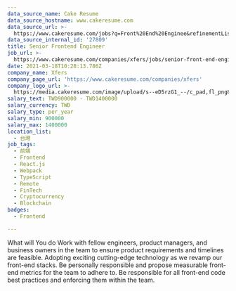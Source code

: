 ```yaml
---
data_source_name: Cake Resume
data_source_hostname: www.cakeresume.com
data_source_url: >-
  https://www.cakeresume.com/jobs?q=Front%20End%20Enginee&refinementList%5Blang_name%5D%5B0%5D=English&refinementList%5Bsalary_type%5D=per_year&range%5Bsalary_range%5D%5Bmin%5D=1000000
data_source_internal_id: '27809'
title: Senior Frontend Engineer
job_url: >-
  https://www.cakeresume.com/companies/xfers/jobs/senior-front-end-engineer-d047a4
date: 2021-03-18T10:28:13.786Z
company_name: Xfers
company_page_url: 'https://www.cakeresume.com/companies/xfers'
company_logo_url: >-
  https://media.cakeresume.com/image/upload/s--eD5rzG1_--/c_pad,fl_png8,h_200,w_200/v1568825292/yum8l5bboicohblzy9dt.png
salary_text: TWD900000 - TWD1400000
salary_currency: TWD
salary_type: per_year
salary_min: 900000
salary_max: 1400000
location_list:
  - 台灣
job_tags:
  - 前端
  - Frontend
  - React.js
  - Webpack
  - TypeScript
  - Remote
  - FinTech
  - Cryptocurrency
  - Blockchain
badges:
  - Frontend

---
```


What will You do Work with fellow engineers, product managers, and business owners in the team to ensure product requirements and timelines are feasible. Adopting exciting cutting-edge technology as we revamp our front-end stacks. Be personally responsible and propose measurable front-end metrics for the team to adhere to. Be responsible for all front-end code best practices and enforcing them within the team.